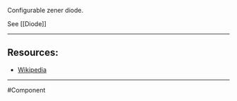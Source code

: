 Configurable zener diode.

See [[Diode]]

---

## Resources:

- [Wikipedia](https://en.wikipedia.org/wiki/Zener_diode)

---

#Component 